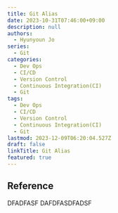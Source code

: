 ```yaml
---
title: Git Alias
date: 2023-10-31T07:46:00+09:00
description: null
authors:
  - Hyunyoun Jo
series:
  - Git
categories:
  - Dev Ops
  - CI/CD
  - Version Control
  - Continuous Integration(CI)
  - Git
tags:
  - Dev Ops
  - CI/CD
  - Version Control
  - Continuous Integration(CI)
  - Git
lastmod: 2023-12-09T06:20:04.527Z
draft: false
linkTitle: Git Alias
featured: true
---
```


## Reference

DFADFASF
DAFDFASDFADSF
